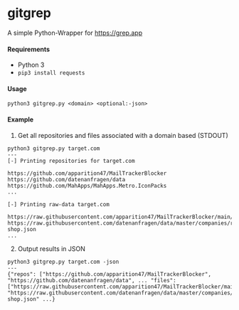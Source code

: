 # gitgrep
A simple Python-Wrapper for https://grep.app

#### Requirements
- Python 3
- `pip3 install requests`

#### Usage
```
python3 gitgrep.py <domain> <optional:-json>
```

#### Example

1. Get all repositories and files associated with a domain based (STDOUT)
```
python3 gitgrep.py target.com
---
[-] Printing repositories for target.com 

https://github.com/apparition47/MailTrackerBlocker
https://github.com/datenanfragen/data
https://github.com/MahApps/MahApps.Metro.IconPacks
...

[-] Printing raw-data target.com 

https://raw.githubusercontent.com/apparition47/MailTrackerBlocker/main/Source/MTBBlockedMessage.m
https://raw.githubusercontent.com/datenanfragen/data/master/companies/rewe-shop.json
...
```
2. Output results in JSON
```
python3 gitgrep.py target.com -json
---
{"repos": ["https://github.com/apparition47/MailTrackerBlocker", "https://github.com/datenanfragen/data", ... "files": ["https://raw.githubusercontent.com/apparition47/MailTrackerBlocker/main/Source/MTBBlockedMessage.m", "https://raw.githubusercontent.com/datenanfragen/data/master/companies/rewe-shop.json" ...}
```
